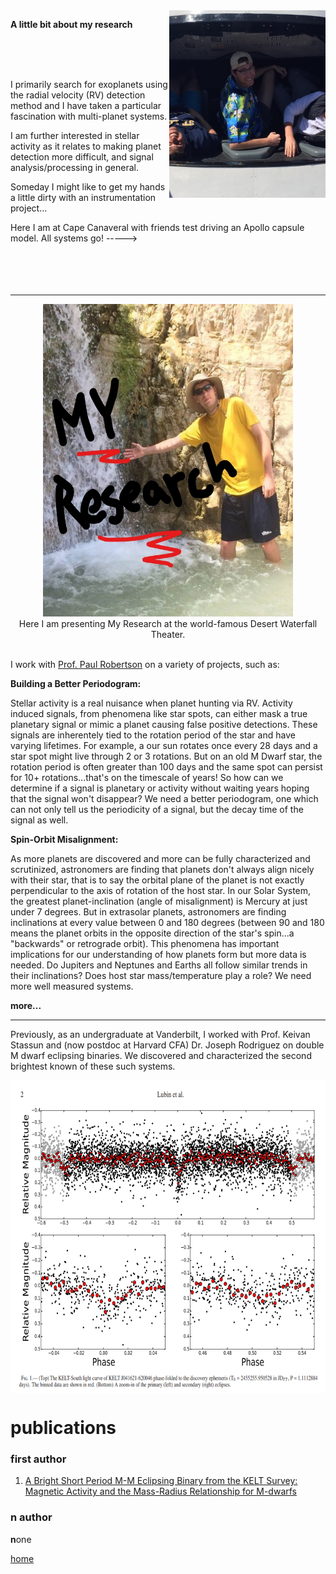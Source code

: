 <img align="right" src="./temp3.jpg" width="250" height="300">

<strong>A little bit about my research</strong>

<br>
<br>
<br>

I primarily search for exoplanets using the radial velocity (RV) detection method and 
I have taken a particular fascination with multi-planet systems.

I am further interested in stellar activity as it relates to making planet detection more difficult,
and signal analysis/processing in general. 

Someday I might like to get my hands a little dirty with an instrumentation project...

Here I am at Cape Canaveral with friends test driving an Apollo capsule model. All systems go!  ----->
<br>
<br>
<br>
<br>
<br>

* * * 


<center><img  src="./jackpic5.jpg" width="400" height="500"></center>
<center>Here I am presenting My Research at the world-famous Desert Waterfall Theater.</center>

<br>

I work with [Prof. Paul Robertson](https://faculty.sites.uci.edu/robertson/) on a variety of projects, such as:

<strong>Building a Better Periodogram:</strong> 

Stellar activity is a real nuisance when planet hunting via RV. Activity induced signals, 
from phenomena like star spots, can either mask a true planetary signal or mimic a planet causing false positive detections. 
These signals are inherentely tied to the rotation period of the star and have varying lifetimes. For example, a our sun
rotates once every 28 days and a star spot might live through 2 or 3 rotations. But on an old M Dwarf star, the rotation period is often greater than 100 days and the same spot can persist for 10+ rotations...that's on the timescale of years! 
So how can we determine if a signal is planetary or activity without waiting years hoping that the signal won't disappear? 
We need a better periodogram, one which can not only tell us the periodicity of a signal, but the decay time of the signal as well. 

<strong>Spin-Orbit Misalignment:</strong> 

As more planets are discovered and more can be fully characterized and scrutinized, astronomers are finding that planets don't always
align nicely with their star, that is to say the orbital plane of the planet is not exactly perpendicular to the axis of rotation of the host star. In our Solar System, the greatest planet-inclination (angle of misalignment) is Mercury at just under 7 degrees. 
But in extrasolar planets, astronomers are finding inclinations at every value between 0 and 180 degrees (between 90 and 180 means the planet orbits in the opposite direction of the star's spin...a "backwards" or retrograde orbit). 
This phenomena has important implications for our understanding of how planets form but more data is needed. Do Jupiters and Neptunes and Earths all follow similar trends in their inclinations? Does host star mass/temperature play a role?
We need more well measured systems.

<strong>more...</strong>




* * * 

Previously, as an undergraduate at Vanderbilt, I worked with Prof. Keivan Stassun and (now postdoc 
at Harvard CFA) Dr. Joseph Rodriguez on double M dwarf eclipsing binaries. 
We discovered and characterized the second brightest known of these such systems.

<center><img align="middle" src= "./keltks20.png" width="600" height="500"></center>



# publications

### first author

1. [A Bright Short Period M-M Eclipsing Binary from the KELT Survey: Magnetic Activity and the Mass-Radius Relationship for M-dwarfs](https://arxiv.org/abs/1706.02401)

### n author

<strong>n</strong>one


[home](./)
